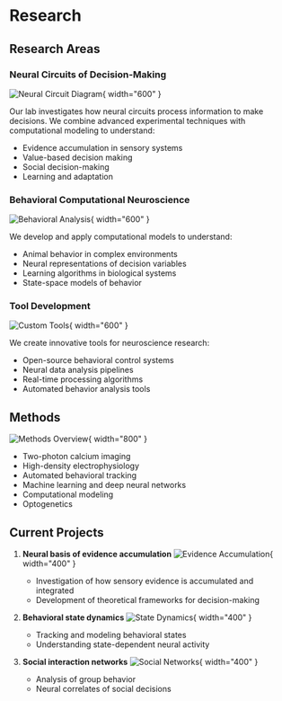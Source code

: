 # Research

## Research Areas

### Neural Circuits of Decision-Making

![Neural Circuit Diagram](assets/images/research/neural_circuits.png){ width="600" }

Our lab investigates how neural circuits process information to make decisions. We combine advanced experimental techniques with computational modeling to understand:

- Evidence accumulation in sensory systems
- Value-based decision making
- Social decision-making
- Learning and adaptation

### Behavioral Computational Neuroscience

![Behavioral Analysis](assets/images/research/behavioral_analysis.png){ width="600" }

We develop and apply computational models to understand:

- Animal behavior in complex environments
- Neural representations of decision variables
- Learning algorithms in biological systems
- State-space models of behavior

### Tool Development

![Custom Tools](assets/images/research/custom_tools.png){ width="600" }

We create innovative tools for neuroscience research:

- Open-source behavioral control systems
- Neural data analysis pipelines
- Real-time processing algorithms
- Automated behavior analysis tools

## Methods

![Methods Overview](assets/images/research/methods_overview.png){ width="800" }

- Two-photon calcium imaging
- High-density electrophysiology
- Automated behavioral tracking
- Machine learning and deep neural networks
- Computational modeling
- Optogenetics

## Current Projects

1. **Neural basis of evidence accumulation**
   ![Evidence Accumulation](assets/images/research/evidence_accumulation.png){ width="400" }
   - Investigation of how sensory evidence is accumulated and integrated
   - Development of theoretical frameworks for decision-making

2. **Behavioral state dynamics**
   ![State Dynamics](assets/images/research/state_dynamics.png){ width="400" }
   - Tracking and modeling behavioral states
   - Understanding state-dependent neural activity

3. **Social interaction networks**
   ![Social Networks](assets/images/research/social_networks.png){ width="400" }
   - Analysis of group behavior
   - Neural correlates of social decisions
